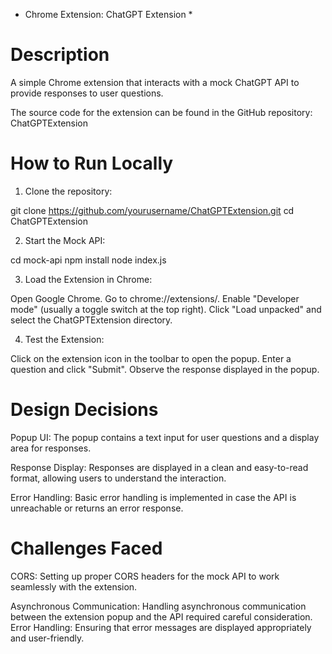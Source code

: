 * Chrome Extension: ChatGPT Extension *

# Description

A simple Chrome extension that interacts with a mock ChatGPT API to provide responses to user questions.


The source code for the extension can be found in the GitHub repository: ChatGPTExtension

# How to Run Locally

1. Clone the repository:

git clone https://github.com/yourusername/ChatGPTExtension.git
cd ChatGPTExtension

2. Start the Mock API:

cd mock-api
npm install
node index.js


3. Load the Extension in Chrome:

Open Google Chrome.
Go to chrome://extensions/.
Enable "Developer mode" (usually a toggle switch at the top right).
Click "Load unpacked" and select the ChatGPTExtension directory.

4. Test the Extension:

Click on the extension icon in the toolbar to open the popup.
Enter a question and click "Submit".
Observe the response displayed in the popup.



# Design Decisions
Popup UI: The popup contains a text input for user questions and a display area for responses.

Response Display: Responses are displayed in a clean and easy-to-read format, allowing users to understand the interaction.

Error Handling: Basic error handling is implemented in case the API is unreachable or returns an error response.


# Challenges Faced

CORS: Setting up proper CORS headers for the mock API to work seamlessly with the extension.

Asynchronous Communication: Handling asynchronous communication between the extension popup and the API required careful consideration.
Error Handling: Ensuring that error messages are displayed appropriately and user-friendly.